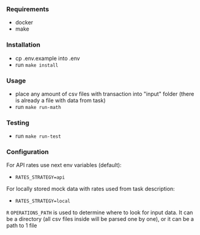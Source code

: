 ### Requirements
 - docker
 - make

### Installation
 - cp .env.example into .env
 - run `make install`

### Usage
 - place any amount of csv files with transaction into "input" folder (there is already a file with data from task)
 - run `make run-math`

### Testing
 - run `make run-test`

### Configuration
For API rates use next env variables (default):
 - `RATES_STRATEGY=api`

For locally stored mock data with rates used from task description:
 - `RATES_STRATEGY=local`

`R`
`OPERATIONS_PATH` is used to determine where to look for input data. It can be a directory (all csv files inside will be parsed one by one), or it can be a path to 1 file